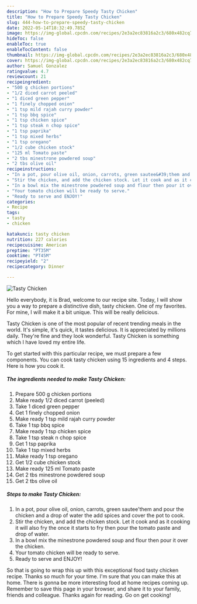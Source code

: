 ```yaml
---
description: "How to Prepare Speedy Tasty Chicken"
title: "How to Prepare Speedy Tasty Chicken"
slug: 444-how-to-prepare-speedy-tasty-chicken
date: 2022-05-14T18:32:49.785Z
image: https://img-global.cpcdn.com/recipes/2e3a2ec83816a2c3/680x482cq70/tasty-chicken-recipe-main-photo.jpg
hideToc: false
enableToc: true
enableTocContent: false
thumbnail: https://img-global.cpcdn.com/recipes/2e3a2ec83816a2c3/680x482cq70/tasty-chicken-recipe-main-photo.jpg
cover: https://img-global.cpcdn.com/recipes/2e3a2ec83816a2c3/680x482cq70/tasty-chicken-recipe-main-photo.jpg
author: Samuel Gonzalez
ratingvalue: 4.7
reviewcount: 21
recipeingredient:
- "500 g chicken portions"
- "1/2 diced carrot peeled"
- "1 diced green pepper"
- "1 finely chopped onion"
- "1 tsp mild rajah curry powder"
- "1 tsp bbq spice"
- "1 tsp chicken spice"
- "1 tsp steak n chop spice"
- "1 tsp paprika"
- "1 tsp mixed herbs"
- "1 tsp oregano"
- "1/2 cube chicken stock"
- "125 ml Tomato paste"
- "2 tbs minestrone powdered soup"
- "2 tbs olive oil"
recipeinstructions:
- "In a pot, pour olive oil, onion, carrots, green sautee&#39;them and pour the chicken and a drop of water the add spices and cover the pot to cook."
- "Stir the chicken, and add the chicken stock. Let it cook and as it cooking it will also fry the once it starts to fry then pour the tomato paste and drop of water."
- "In a bowl mix the minestrone powdered soup and flour then pour it over the chicken."
- "Your tomato chicken will be ready to serve."
- "Ready to serve and ENJOY!"
categories:
- Recipe
tags:
- tasty
- chicken

katakunci: tasty chicken 
nutrition: 227 calories
recipecuisine: American
preptime: "PT35M"
cooktime: "PT45M"
recipeyield: "2"
recipecategory: Dinner

---
```



![Tasty Chicken](https://img-global.cpcdn.com/recipes/2e3a2ec83816a2c3/680x482cq70/tasty-chicken-recipe-main-photo.jpg)

Hello everybody, it is Brad, welcome to our recipe site. Today, I will show you a way to prepare a distinctive dish, tasty chicken. One of my favorites. For mine, I will make it a bit unique. This will be really delicious.



Tasty Chicken is one of the most popular of recent trending meals in the world. It's simple, it's quick, it tastes delicious. It is appreciated by millions daily. They're fine and they look wonderful. Tasty Chicken is something which I have loved my entire life.


To get started with this particular recipe, we must prepare a few components. You can cook tasty chicken using 15 ingredients and 4 steps. Here is how you cook it.

<!--inarticleads1-->

##### The ingredients needed to make Tasty Chicken:

1. Prepare 500 g chicken portions
1. Make ready 1/2 diced carrot (peeled)
1. Take 1 diced green pepper
1. Get 1 finely chopped onion
1. Make ready 1 tsp mild rajah curry powder
1. Take 1 tsp bbq spice
1. Make ready 1 tsp chicken spice
1. Take 1 tsp steak n chop spice
1. Get 1 tsp paprika
1. Take 1 tsp mixed herbs
1. Make ready 1 tsp oregano
1. Get 1/2 cube chicken stock
1. Make ready 125 ml Tomato paste
1. Get 2 tbs minestrone powdered soup
1. Get 2 tbs olive oil




<!--inarticleads2-->

##### Steps to make Tasty Chicken:

1. In a pot, pour olive oil, onion, carrots, green sautee&#39;them and pour the chicken and a drop of water the add spices and cover the pot to cook.
1. Stir the chicken, and add the chicken stock. Let it cook and as it cooking it will also fry the once it starts to fry then pour the tomato paste and drop of water.
1. In a bowl mix the minestrone powdered soup and flour then pour it over the chicken.
1. Your tomato chicken will be ready to serve.
1. Ready to serve and ENJOY!



So that is going to wrap this up with this exceptional food tasty chicken recipe. Thanks so much for your time. I'm sure that you can make this at home. There is gonna be more interesting food at home recipes coming up. Remember to save this page in your browser, and share it to your family, friends and colleague. Thanks again for reading. Go on get cooking!
